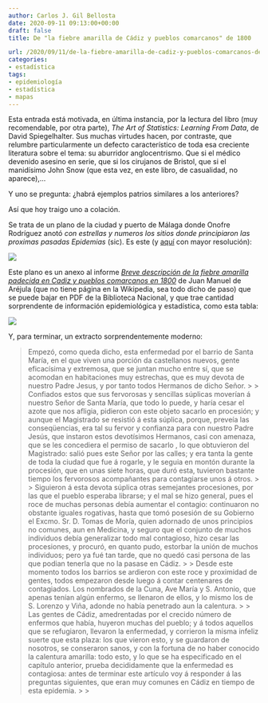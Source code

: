 ```yaml
---
author: Carlos J. Gil Bellosta
date: 2020-09-11 09:13:00+00:00
draft: false
title: De "la fiebre amarilla de Cádiz y pueblos comarcanos" de 1800

url: /2020/09/11/de-la-fiebre-amarilla-de-cadiz-y-pueblos-comarcanos-de-1800/
categories:
- estadística
tags:
- epidemiología
- estadística
- mapas
---
```





Esta entrada está motivada, en última instancia, por la lectura del libro (muy recomendable, por otra parte), _The Art of Statistics: Learning From Data_, de David Spiegelhalter. Sus muchas virtudes hacen, por contraste, que relumbre particularmente un defecto característico de toda esa creciente literatura sobre el tema: su aburridor anglocentrismo. Que si el médico devenido asesino en serie, que si los cirujanos de Bristol, que si el manidísimo John Snow (que esta vez, en este libro, de casualidad,  no aparece),...







Y uno se pregunta: ¿habrá ejemplos patrios similares a los anteriores?







Así que hoy traigo uno a colación.







Se trata de un plano de la ciudad y puerto de Málaga donde Onofre Rodríguez anotó _con estrellas y numeros los sitios donde principiaron las proximas pasadas Epidemias_ (sic). Es este (y [aquí](http://bdh.bne.es/bnesearch/biblioteca/Rodr%C3%ADguez,%20Onofre;jsessionid=67F76F33FEA8D42463FBB8FB63004F7F) con mayor resolución):







![](/wp-uploads/2020/09/plano_malaga.jpeg)








Este plano es un anexo al informe _[Breve descripción de la fiebre amarilla padecida en Cadiz y pueblos comarcanos en 1800](http://bdh.bne.es/bnesearch/CompleteSearch.do?languageView=es&field=todos&text=Breve+descripci%c3%b3n+de+la+fiebre+amarilla+padecida+en+C%c3%a1diz+y+pueblos+comarcanos+en+1800&showYearItems=&exact=on&textH=&advanced=false&completeText=&pageSize=1&pageSizeAbrv=30&pageNumber=1)_ de Juan Manuel de Aréjula (que no tiene página en la Wikipedia, sea todo dicho de paso) que se puede bajar en PDF de la Biblioteca Nacional, y que trae cantidad sorprendente de información epidemiológica y estadística, como esta tabla:







![](/wp-uploads/2020/09/tabla_fiebre_amarilla_malaga-726x1024.jpeg)








Y, para terminar, un extracto sorprendentemente moderno:







<blockquote>Empezó, como queda dicho, esta enfermedad por el barrio de Santa María, en el que viven una porción da castellanos nuevos, gente eficacísima y extremosa, que se juntan mucho entre sí, que se acomodan en habitaciones muy estrechas, que es muy devota de nuestro Padre Jesus, y por tanto todos Hermanos de dicho Señor.
>
> Confiados estos que sus fervorosas y sencillas súplicas moverían á nuestro Señor de Santa María, que todo lo puede, y haría cesar el azote que nos afligia, pidieron con este objeto sacarlo en procesión; y aunque el Magistrado se resistió á esta súplica, porque, preveía las conseqüencias, era tal su fervor y confianza para con nuestro Padre Jesús, que instaron estos devotísimos Hermanos, casi con amenaza, que se les concediera el permiso de sacarlo , lo que obtuvieron del Magistrado: salió pues este Señor por las calles; y era tanta la gente de toda la ciudad que fue á rogarle, y le seguia en montón durante la procesión, que en unas siete horas, que duró esta, tuvieron bastante tiempo los fervorosos acompañantes para contagiarse unos á otros.
>
> Siguieron á esta devota súplica otras semejantes procesiones, por las que el pueblo esperaba librarse; y el mal se hizo general, pues el roce de muchas personas debía aumentar el contagio: continuaron no obstante iguales rogativas, hasta que tomó posesión de su Gobierno el Excmo. Sr. D. Tomas de Moría, quien adornado de unos principios no comunes, aun en Medicina, y seguro que el conjunto de muchos individuos debía generalizar todo mal contagioso, hizo cesar las procesiones, y procuró, en quanto pudo, estorbar la unión de muchos individuos; pero ya fué tan tarde, que no quedó casi persona de las que podian tenerla que no la pasase en Cádiz.
>
> Desde este momento todos los barrios se ardieron con este roce y proximidad de gentes, todos empezaron desde luego á contar centenares de contagiados. Los nombrados de la Cuna, Ave María y S. Antonio, que apenas tenían algún enfermo, se llenaron de ellos, y lo mismo los de S. Lorenzo y Viña, adonde no había penetrado aun la calentura.
>
> Las gentes de Cádiz, amedrentadas por el crecido número de enfermos que había, huyeron muchas del pueblo; y á todos aquellos que se refugiaron, llevaron la enfermedad, y corrieron la misma infeliz suerte que esta plaza: los que vieron esto, y se guardaron de nosotros, se conseraron sanos, y con la fortuna de no haber conocido la calentura amarilla: todo esto, y lo que se ha especificado en el capítulo anterior, prueba decididamente que la enfermedad es contagiosa: antes de terminar este artículo voy á responder á las preguntas siguientes, que
eran muy comunes en Cádiz en tiempo de esta epidemia.
>
> </blockquote>









